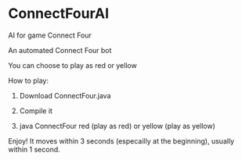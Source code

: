# ConnectFourAI
AI for game Connect Four


An automated Connect Four bot 

You can choose to play as red or yellow

How to play:

1. Download ConnectFour.java

2. Compile it 

3. java ConnectFour red (play as red) or yellow (play as yellow)



Enjoy! It moves within 3 seconds (especailly at the beginning), usually within 1 second. 
